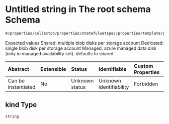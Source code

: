 # Untitled string in The root schema Schema

```txt
#/properties/collector/properties/statefulsetspec/properties/template/properties/spec/properties/volumes/items/properties/azuredisk/properties/kind#/properties/collector/properties/statefulsetSpec/properties/template/properties/spec/properties/volumes/items/properties/azureDisk/properties/kind
```

Expected values Shared: multiple blob disks per storage account  Dedicated: single blob disk per storage account  Managed: azure managed data disk (only in managed availability set). defaults to shared

| Abstract            | Extensible | Status         | Identifiable            | Custom Properties | Additional Properties | Access Restrictions | Defined In                                                        |
| :------------------ | :--------- | :------------- | :---------------------- | :---------------- | :-------------------- | :------------------ | :---------------------------------------------------------------- |
| Can be instantiated | No         | Unknown status | Unknown identifiability | Forbidden         | Allowed               | none                | [values.schema.json\*](values.schema.json "open original schema") |

## kind Type

`string`
